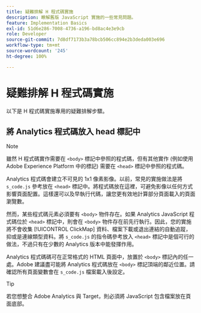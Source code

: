 ```yaml
---
title: 疑難排解 H 程式碼實施
description: 瞭解舊版 JavaScript 實施的一些常見問題。
feature: Implementation Basics
exl-id: 51d6e286-7008-4736-a196-bd8ac4e3e9cb
role: Developer
source-git-commit: 7d8df7173b3a78bcb506cc894e2b3deda003e696
workflow-type: tm+mt
source-wordcount: '245'
ht-degree: 100%

---
```


# 疑難排解 H 程式碼實施

以下是 H 程式碼實施專用的疑難排解步驟。

## 將 Analytics 程式碼放入 head 標記中

>[!NOTE]
>
>雖然 H 程式碼實作需要在 `<body>` 標記中參照的程式碼，但有其他實作 (例如使用 Adobe Experience Platform 中的標記) 需要在 `<head>` 標記中參照的程式碼。

Analytics 程式碼會建立不可見的 1x1 像素影像。以前，常見的實施做法是將 `s_code.js` 參考放在 `<head>` 標記中。將程式碼放在這裡，可避免影像以任何方式影響頁面配置。這樣還可以及早執行代碼，讓您更有效地計算部分頁面載入的頁面瀏覽數。

然而，某些程式碼元素必須要有 `<body>` 物件存在。如果 Analytics JavaScript 程式碼位於 `<head>` 標記中，則會在 `<body>` 物件存在前先行執行。因此，您的實施將不會收集 [!UICONTROL ClickMap] 資料、檔案下載或退出連結的自動追蹤，抑或是連線類型資料。將 `s_code.js` 的指令碼參考放入 `<head>` 標記中是個可行的做法，不過只有在少數的 Analytics 版本中能發揮作用。

Analytics 程式碼碼可在正常格式的 HTML 頁面中，放置於 `<body>` 標記內的任一處。Adobe 建議盡可能將 Analytics 程式碼放在 `<body>` 標記頂端的鄰近位置。請確認所有頁面變數會在 `s_code.js` 檔案載入後設定。

>[!TIP]
>
> 若您想整合 Adobe Analytics 與 Target，則必須將 JavaScript 包含檔案放在頁面底部。
